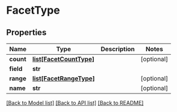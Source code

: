 # FacetType

## Properties
Name | Type | Description | Notes
------------ | ------------- | ------------- | -------------
**count** | [**list[FacetCountType]**](FacetCountType.md) |  | [optional] 
**field** | **str** |  | 
**range** | [**list[FacetRangeType]**](FacetRangeType.md) |  | [optional] 
**name** | **str** |  | [optional] 

[[Back to Model list]](../README.md#documentation-for-models) [[Back to API list]](../README.md#documentation-for-api-endpoints) [[Back to README]](../README.md)


